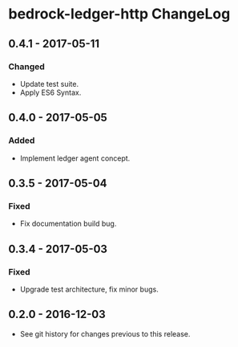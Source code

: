# bedrock-ledger-http ChangeLog

## 0.4.1 - 2017-05-11

### Changed
- Update test suite.
- Apply ES6 Syntax.

## 0.4.0 - 2017-05-05

### Added
- Implement ledger agent concept.

## 0.3.5 - 2017-05-04

### Fixed
- Fix documentation build bug.

## 0.3.4 - 2017-05-03

### Fixed
- Upgrade test architecture, fix minor bugs.

## 0.2.0 - 2016-12-03

- See git history for changes previous to this release.

